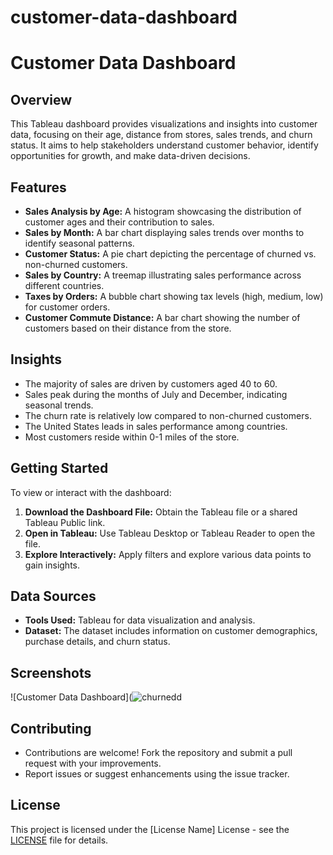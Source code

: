 # customer-data-dashboard
# Customer Data Dashboard

## Overview
This Tableau dashboard provides visualizations and insights into customer data, focusing on their age, distance from stores, sales trends, and churn status. It aims to help stakeholders understand customer behavior, identify opportunities for growth, and make data-driven decisions.

## Features
- **Sales Analysis by Age:** A histogram showcasing the distribution of customer ages and their contribution to sales.
- **Sales by Month:** A bar chart displaying sales trends over months to identify seasonal patterns.
- **Customer Status:** A pie chart depicting the percentage of churned vs. non-churned customers.
- **Sales by Country:** A treemap illustrating sales performance across different countries.
- **Taxes by Orders:** A bubble chart showing tax levels (high, medium, low) for customer orders.
- **Customer Commute Distance:** A bar chart showing the number of customers based on their distance from the store.

## Insights
- The majority of sales are driven by customers aged 40 to 60.
- Sales peak during the months of July and December, indicating seasonal trends.
- The churn rate is relatively low compared to non-churned customers.
- The United States leads in sales performance among countries.
- Most customers reside within 0-1 miles of the store.

## Getting Started
To view or interact with the dashboard:
1. **Download the Dashboard File:** Obtain the Tableau file or a shared Tableau Public link.
2. **Open in Tableau:** Use Tableau Desktop or Tableau Reader to open the file.
3. **Explore Interactively:** Apply filters and explore various data points to gain insights.

## Data Sources
- **Tools Used:** Tableau for data visualization and analysis.
- **Dataset:** The dataset includes information on customer demographics, purchase details, and churn status.

## Screenshots
![Customer Data Dashboard](![churnedd](https://github.com/user-attachments/assets/a997ead6-aaa5-4b00-8293-5040c9de0a0e)

## Contributing
- Contributions are welcome! Fork the repository and submit a pull request with your improvements.
- Report issues or suggest enhancements using the issue tracker.

## License
This project is licensed under the [License Name] License - see the [LICENSE](LICENSE) file for details.

